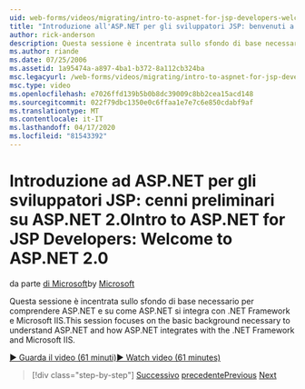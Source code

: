 ```yaml
---
uid: web-forms/videos/migrating/intro-to-aspnet-for-jsp-developers-welcome-to-aspnet-20
title: "Introduzione all'ASP.NET per gli sviluppatori JSP: benvenuti a ASP.NET 2.0 Documenti Microsoft"
author: rick-anderson
description: Questa sessione è incentrata sullo sfondo di base necessario per comprendere ASP.NET e su come ASP.NET si integra con .NET Framework e Microsoft IIS.
ms.author: riande
ms.date: 07/25/2006
ms.assetid: 1a95474a-a897-4ba1-b372-8a112cb324ba
msc.legacyurl: /web-forms/videos/migrating/intro-to-aspnet-for-jsp-developers-welcome-to-aspnet-20
msc.type: video
ms.openlocfilehash: e7026ffd139b5b0b8dc39009c8bb2cea15acd148
ms.sourcegitcommit: 022f79dbc1350e0c6ffaa1e7e7c6e850cdabf9af
ms.translationtype: MT
ms.contentlocale: it-IT
ms.lasthandoff: 04/17/2020
ms.locfileid: "81543392"
---
```

# <a name="intro-to-aspnet-for-jsp-developers-welcome-to-aspnet-20"></a><span data-ttu-id="1bc45-103">Introduzione ad ASP.NET per gli sviluppatori JSP: cenni preliminari su ASP.NET 2.0</span><span class="sxs-lookup"><span data-stu-id="1bc45-103">Intro to ASP.NET for JSP Developers: Welcome to ASP.NET 2.0</span></span>

<span data-ttu-id="1bc45-104">da parte [di Microsoft](https://github.com/microsoft)</span><span class="sxs-lookup"><span data-stu-id="1bc45-104">by [Microsoft](https://github.com/microsoft)</span></span>

<span data-ttu-id="1bc45-105">Questa sessione è incentrata sullo sfondo di base necessario per comprendere ASP.NET e su come ASP.NET si integra con .NET Framework e Microsoft IIS.</span><span class="sxs-lookup"><span data-stu-id="1bc45-105">This session focuses on the basic background necessary to understand ASP.NET and how ASP.NET integrates with the .NET Framework and Microsoft IIS.</span></span>

[<span data-ttu-id="1bc45-106">&#9654; Guarda il video (61 minuti)</span><span class="sxs-lookup"><span data-stu-id="1bc45-106">&#9654; Watch video (61 minutes)</span></span>](https://channel9.msdn.com/Blogs/ASP-NET-Site-Videos/intro-to-aspnet-for-jsp-developers-welcome-to-aspnet-20)

> [!div class="step-by-step"]
> <span data-ttu-id="1bc45-107">[Successivo](migrating-from-classic-asp-to-aspnet.md)
> [precedente](intro-to-aspnet-for-jsp-developers-building-applications.md)</span><span class="sxs-lookup"><span data-stu-id="1bc45-107">[Previous](migrating-from-classic-asp-to-aspnet.md)
[Next](intro-to-aspnet-for-jsp-developers-building-applications.md)</span></span>
